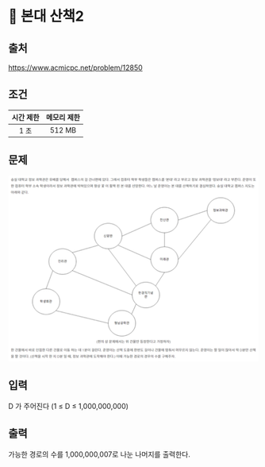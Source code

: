 # 📄 본대 산책2

## 출처
https://www.acmicpc.net/problem/12850

## 조건
|시간 제한|	메모리 제한|
|:----:|:------:|
|1 초 |	512 MB|

## 문제
<img src="problem.png"/>

## 입력
D 가 주어진다 (1 ≤ D ≤ 1,000,000,000) 

## 출력
가능한 경로의 수를 1,000,000,007로 나눈 나머지를 출력한다.
